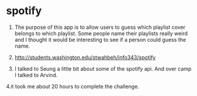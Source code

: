 # spotify

1. The purpose of this app is to allow users to guess which playlist cover belongs to which playlist. Some people name their playlists really weird and I thought it would be interesting to see if a person could guess the name.

2. http://students.washington.edu/stwahbeh/info343/spotify

3. I talked to Seung a little bit about some of the spotify api.  And over camp I talked to Arvind.

4.it took me about 20 hours to complete the challenge.


